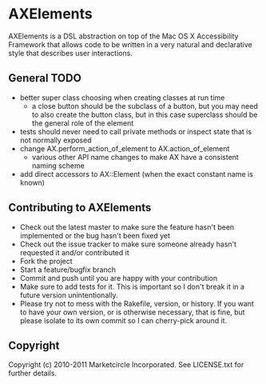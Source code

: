 # AXElements

AXElements is a DSL abstraction on top of the Mac OS X Accessibility Framework
that allows code to be written in a very natural and declarative style that
describes user interactions.

## General TODO

- better super class choosing when creating classes at run time
  + a close button should be the subclass of a button, but you may
  need to also create the button class, but in this case superclass
  should be the general role of the element
- tests should never need to call private methods or inspect state
  that is not normally exposed
- change AX.perform\_action\_of\_element to AX.action\_of\_element
  + various other API name changes to make AX have a consistent naming
  scheme
- add direct accessors to AX::Element (when the exact constant name is known)

## Contributing to AXElements

* Check out the latest master to make sure the feature hasn't been implemented or the bug hasn't been fixed yet
* Check out the issue tracker to make sure someone already hasn't requested it and/or contributed it
* Fork the project
* Start a feature/bugfix branch
* Commit and push until you are happy with your contribution
* Make sure to add tests for it. This is important so I don't break it in a future version unintentionally.
* Please try not to mess with the Rakefile, version, or history. If you want to have your own version, or is otherwise necessary, that is fine, but please isolate to its own commit so I can cherry-pick around it.

## Copyright

Copyright (c) 2010-2011 Marketcircle Incorporated. See LICENSE.txt for further details.

